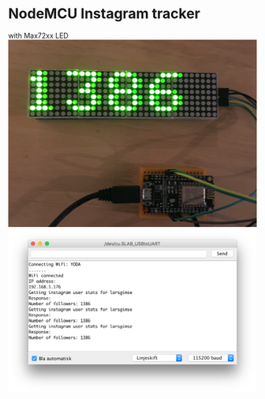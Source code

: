 # NodeMCU Instagram tracker

with Max72xx LED<br>
<img src="https://github.com/larsgimse/NodeMCU/blob/master/socialtracker/instagram/code/nodemcu-insta_max72xx.png"><br>
<img src="https://github.com/larsgimse/NodeMCU/blob/master/socialtracker/instagram/code/nodemcu_instatracker.png"><br>
